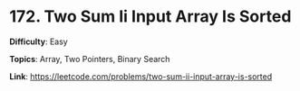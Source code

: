 # 172. Two Sum Ii Input Array Is Sorted

**Difficulty**: Easy

**Topics**: Array, Two Pointers, Binary Search

**Link**: https://leetcode.com/problems/two-sum-ii-input-array-is-sorted
